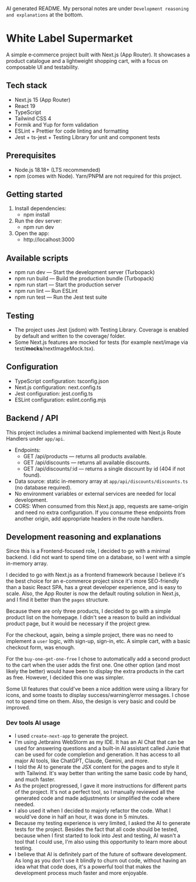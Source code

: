 AI generated README. My personal notes are under `Development reasoning and explanations` at the bottom.

# White Label Supermarket

A simple e‑commerce project built with Next.js (App Router). It showcases a product catalogue and a lightweight shopping cart, with a focus on composable UI and testability.

## Tech stack
- Next.js 15 (App Router)
- React 19
- TypeScript
- Tailwind CSS 4
- Formik and Yup for form validation
- ESLint + Prettier for code linting and formatting
- Jest + ts-jest + Testing Library for unit and component tests

## Prerequisites
- Node.js 18.18+ (LTS recommended)
- npm (comes with Node). Yarn/PNPM are not required for this project.

## Getting started
1. Install dependencies:
   - npm install
2. Run the dev server:
   - npm run dev
3. Open the app:
   - http://localhost:3000

## Available scripts
- npm run dev — Start the development server (Turbopack)
- npm run build — Build the production bundle (Turbopack)
- npm run start — Start the production server
- npm run lint — Run ESLint
- npm run test — Run the Jest test suite

## Testing
- The project uses Jest (jsdom) with Testing Library. Coverage is enabled by default and written to the coverage/ folder.
- Some Next.js features are mocked for tests (for example next/image via test/__mocks__/nextImageMock.tsx).

## Configuration
- TypeScript configuration: tsconfig.json
- Next.js configuration: next.config.ts
- Jest configuration: jest.config.ts
- ESLint configuration: eslint.config.mjs

## Backend / API
This project includes a minimal backend implemented with Next.js Route Handlers under `app/api`.
- Endpoints:
  - GET /api/products — returns all products available.
  - GET /api/discounts — returns all available discounts.
  - GET /api/discounts/:id — returns a single discount by id (404 if not found).
- Data source: static in-memory array at `app/api/discounts/discounts.ts` (no database required).
- No environment variables or external services are needed for local development.
- CORS: When consumed from this Next.js app, requests are same-origin and need no extra configuration. If you consume these endpoints from another origin, add appropriate headers in the route handlers.


## Development reasoning and explanations

Since this is a Frontend-focused role, I decided to go with a minimal backend. I did not want to spend time on a database, so I went with a simple in-memory array.

I decided to go with Next.js as a frontend framework because I believe it's the best choice for an e-commerce project since it's more SEO-friendly than a basic React SPA, has a great developer experience, and is easy to scale. Also, the App Router is now the default routing solution in Next.js, and I find it better than the `pages` structure.

Because there are only three products, I decided to go with a simple product list on the homepage. I didn't see a reason to build an individual product page, but it would be necessary if the project grew.

For the checkout, again, being a simple project, there was no need to implement a `user` logic, with sign-up, sign-in, etc. A simple cart, with a basic checkout form, was enough.

For the `buy-one-get-one-free` I chose to automatically add a second product to the cart when the user adds the first one. One other option (and most likely the better) would have been to display the extra products in the cart as free. However, I decided this one was simpler.

Some UI features that could've been a nice addition were using a library for icons, and some toasts to display success/warning/error messages. I chose not to spend time on them. Also, the design is very basic and could be improved.


### Dev tools AI usage

- I used `create-next-app` to generate the project.
- I'm using Jetbrains WebStorm as my IDE. It has an AI Chat that can be used for answering questions and a built-in AI assistant called Junie that can be used for code completion and generation. It has access to all major AI tools, like ChatGPT, Claude, Gemini, and more.
- I told the AI to generate the JSX content for the pages and to style it with Tailwind. It's way better than writing the same basic code by hand, and much faster.
- As the project progressed, I gave it more instructions for different parts of the project. It's not a perfect tool, so I manually reviewed all the generated code and made adjustments or simplified the code where needed.
- I also used it when I decided to majorly refactor the code. What I would've done in half an hour, it was done in 5 minutes.
- Because my testing experience is very limited, I asked the AI to generate tests for the project. Besides the fact that all code should be tested, because when I first started to look into Jest and testing, AI wasn't a tool that I could use, I'm also using this opportunity to learn more about testing.
- I believe that AI is definitely part of the future of software development. As long as you don't use it blindly to churn out code, without having an idea what that code does, it's a powerful tool that makes the development process much faster and more enjoyable.
